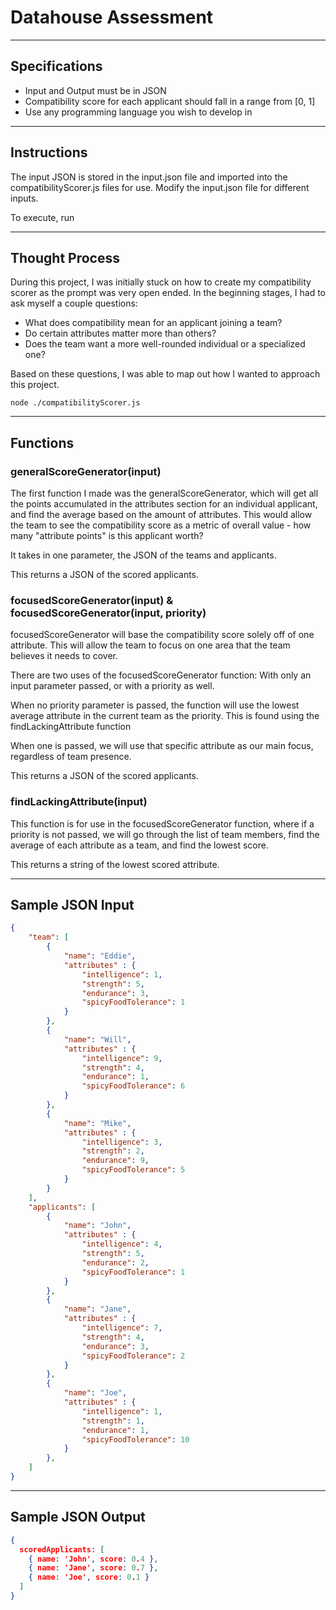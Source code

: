 # Datahouse Assessment
---

## Specifications
- Input and Output must be in JSON
- Compatibility score for each applicant should fall in a range from [0, 1]
- Use any programming language you wish to develop in

---

## Instructions
The input JSON is stored in the input.json file and imported into the compatibilityScorer.js files for use. Modify the input.json file for different inputs.

To execute, run


---

## Thought Process


During this project, I was initially stuck on how to create my compatibility scorer as the prompt was very open ended. In the beginning stages, I had to ask myself a couple questions:

- What does compatibility mean for an applicant joining a team?
- Do certain attributes matter more than others?
- Does the team want a more well-rounded individual or a specialized one?

Based on these questions, I was able to map out how I wanted to approach this project.


```
node ./compatibilityScorer.js
```


---

## Functions


### generalScoreGenerator(input)

The first function I made was the generalScoreGenerator, which will get all the points accumulated in the attributes section for an individual applicant, and find the average based on the amount of attributes. This would allow the team to see the compatibility score as a metric of overall value - how many "attribute points" is this applicant worth?

It takes in one parameter, the JSON of the teams and applicants.

This returns a JSON of the scored applicants.

### focusedScoreGenerator(input) & focusedScoreGenerator(input, priority)

focusedScoreGenerator will base the compatibility score solely off of one attribute. This will allow the team to focus on one area that the team believes it needs to cover.

There are two uses of the focusedScoreGenerator function: With only an input parameter passed, or with a priority as well.

When no priority parameter is passed, the function will use the lowest average attribute in the current team as the priority. This is found using the findLackingAttribute function

When one is passed, we will use that specific attribute as our main focus, regardless of team presence.

This returns a JSON of the scored applicants.

### findLackingAttribute(input)

This function is for use in the focusedScoreGenerator function, where if a priority is not passed, we will go through the list of team members, find the average of each attribute as a team, and find the lowest score.

This returns a string of the lowest scored attribute.

---

## Sample JSON Input

```json
{
    "team": [
        {
            "name": "Eddie",
            "attributes" : {
                "intelligence": 1,
                "strength": 5,
                "endurance": 3,
                "spicyFoodTolerance": 1
            }
        },
        {
            "name": "Will",
            "attributes" : {
                "intelligence": 9,
                "strength": 4,
                "endurance": 1,
                "spicyFoodTolerance": 6
            }
        },
        {
            "name": "Mike",
            "attributes" : {
                "intelligence": 3,
                "strength": 2,
                "endurance": 9,
                "spicyFoodTolerance": 5
            }
        }
    ],
    "applicants": [
        {
            "name": "John",
            "attributes" : {
                "intelligence": 4,
                "strength": 5,
                "endurance": 2,
                "spicyFoodTolerance": 1
            }
        },
        {
            "name": "Jane",
            "attributes" : {
                "intelligence": 7,
                "strength": 4,
                "endurance": 3,
                "spicyFoodTolerance": 2
            }
        },
        {
            "name": "Joe",
            "attributes" : {
                "intelligence": 1,
                "strength": 1,
                "endurance": 1,
                "spicyFoodTolerance": 10
            }
        },
    ]
}
```
---
## Sample JSON Output

```json
{
  scoredApplicants: [
    { name: 'John', score: 0.4 },
    { name: 'Jane', score: 0.7 },
    { name: 'Joe', score: 0.1 }
  ]
}
```

 

